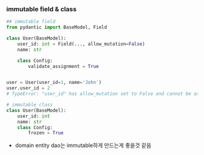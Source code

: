 ### immutable field & class 
```python
## immutable field
from pydantic import BaseModel, Field

class User(BaseModel):
    user_id: int = Field(..., allow_mutation=False)
    name: str

    class Config:
        validate_assignment = True


user = User(user_id=1, name='John')
user.user_id = 2  
# TypeError: "user_id" has allow_mutation set to False and cannot be assigned

# immutable class
class User(BaseModel):
    user_id: int
    name: str
    class Config:
        frozen = True
```

- domain entity dao는 immutable하게 만드는게 좋을것 같음
